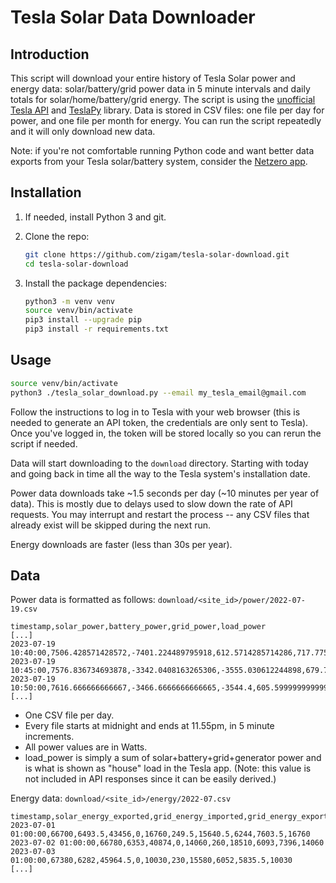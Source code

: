 # Tesla Solar Data Downloader

## Introduction

This script will download your entire history of Tesla Solar power and energy data:
solar/battery/grid power data in 5 minute intervals and daily totals for solar/home/battery/grid
energy.  The script is using the [unofficial Tesla API](https://tesla-api.timdorr.com/)
and [TeslaPy](https://github.com/tdorssers/TeslaPy) library.  Data is stored in CSV files: one file per
day for power, and one file per month for energy.  You can run the script repeatedly and it will only
download new data.

Note: if you're not comfortable running Python code and want better data exports from your Tesla solar/battery system,
consider the [Netzero app](https://www.netzeroapp.io).

## Installation

1. If needed, install Python 3 and git.
2. Clone the repo:
    ```bash
    git clone https://github.com/zigam/tesla-solar-download.git
    cd tesla-solar-download
    ```

2. Install the package dependencies:
    ```bash
    python3 -m venv venv
    source venv/bin/activate
    pip3 install --upgrade pip
    pip3 install -r requirements.txt
    ```

## Usage
```bash
source venv/bin/activate
python3 ./tesla_solar_download.py --email my_tesla_email@gmail.com
```

Follow the instructions to log in to Tesla with your web browser (this is needed to generate an API
token, the credentials are only sent to Tesla).  Once you've logged in, the token will be stored
locally so you can rerun the script if needed.

Data will start downloading to the `download` directory.  Starting with today and going back in time
all the way to the Tesla system's installation date.

Power data downloads take ~1.5 seconds per day (~10 minutes per year of data).  This is mostly due
to delays used to slow down the rate of API requests.  You may interrupt and restart the process
-- any CSV files that already exist will be skipped during the next run.

Energy downloads are faster (less than 30s per year).


## Data

Power data is formatted as follows:
`download/<site_id>/power/2022-07-19.csv`
```CSV
timestamp,solar_power,battery_power,grid_power,load_power
[...]
2023-07-19 10:40:00,7506.428571428572,-7401.224489795918,612.5714285714286,717.775510204082
2023-07-19 10:45:00,7576.836734693878,-3342.0408163265306,-3555.030612244898,679.7653061224487
2023-07-19 10:50:00,7616.666666666667,-3466.6666666666665,-3544.4,605.5999999999999
[...]
```

- One CSV file per day.
- Every file starts at midnight and ends at 11.55pm, in 5 minute increments.
- All power values are in Watts.
- load_power is simply a sum of solar+battery+grid+generator power and is what is shown as "house" load in the Tesla app.  (Note: this value is not included in API responses since it can be easily derived.)

Energy data:
`download/<site_id>/energy/2022-07.csv`
```CSV
timestamp,solar_energy_exported,grid_energy_imported,grid_energy_exported_from_solar,grid_energy_exported_from_battery,battery_energy_exported,battery_energy_imported_from_grid,battery_energy_imported_from_solar,consumer_energy_imported_from_grid,consumer_energy_imported_from_solar,consumer_energy_imported_from_battery
2023-07-01 01:00:00,66700,6493.5,43456,0,16760,249.5,15640.5,6244,7603.5,16760
2023-07-02 01:00:00,66780,6353,40874,0,14060,260,18510,6093,7396,14060
2023-07-03 01:00:00,67380,6282,45964.5,0,10030,230,15580,6052,5835.5,10030
[...]
```
